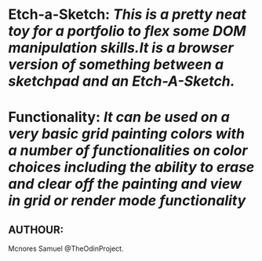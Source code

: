 # Etch-a-Sketch:  ***This is a pretty neat toy for a portfolio to flex some DOM manipulation skills.It is a browser version of something between a sketchpad and an Etch-A-Sketch.***

# Functionality: ***It can be used on a very basic grid painting colors with a number of functionalities on color choices including the ability to erase and clear off the painting and view in grid or render mode functionality***

## AUTHOUR:
Mcnores Samuel @TheOdinProject.
